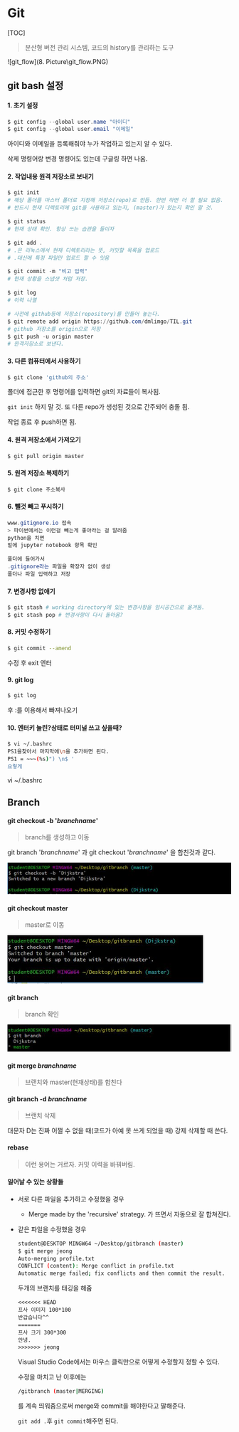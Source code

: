 # Git

[TOC]

> 분산형 버전 관리 시스템, 코드의 history를 관리하는 도구

![git_flow](8. Picture\git_flow.PNG)



## git bash 설정

#### 1. 초기 설정

```powershell
$ git config --global user.name "아이디"
$ git config --global user.email "이메일"
```

아이디와 이메일을 등록해줘야 누가 작업하고 있는지 알 수 있다.

삭제 명령어랑 변경 명령어도 있는데 구글링 하면 나옴.



#### 2. 작업내용 원격 저장소로 보내기

```powershell
$ git init 
# 해당 폴더를 마스터 폴더로 지정해 저장소(repo)로 만듬. 한번 하면 더 할 필요 없음.
# 반드시 현재 디렉토리에 git을 사용하고 있는지, (master)가 있는지 확인 할 것.
```

```powershell
$ git status		
# 현재 상태 확인. 항상 쓰는 습관을 들이자
```

```powershell
$ git add . 		
# .은 리눅스에서 현재 디렉토리라는 뜻, 커밋할 목록을 업로드
# .대신에 특정 파일만 업로드 할 수 잇음
```

```powershell
$ git commit -m "비고 입력" 	
# 현재 상황을 스냅샷 처럼 저장.
```

```powershell
$ git log 
# 이력 나열
```

```powershell
# 사전에 github등에 저장소(repository)를 만들어 놓는다.
$ git remote add origin https://github.com/dmlimgo/TIL.git
# github 저장소를 origin으로 저장
$ git push -u origin master
# 원격저장소로 보낸다.
```



#### 3. 다른 컴퓨터에서 사용하기

```powershell
$ git clone 'github의 주소'
```

폴더에 접근한 후 명령어를 입력하면 git의 자료들이 복사됨.

`git init` 하지 말 것. 또 다른 repo가 생성된 것으로 간주되어 충돌 됨.

작업 종료 후 push하면 됨.



#### 4. 원격 저장소에서 가져오기

```powershell
$ git pull origin master
```



#### 5. 원격 저장소 복제하기

```powershell
$ git clone 주소복사
```



#### 6. 뺄것 빼고 푸시하기

```powershell
www.gitignore.io 접속
> 파이썬에서는 이런걸 빼는게 좋아라는 걸 알려줌
python을 치면
밑에 jupyter notebook 항목 확인
```

```powershell
폴더에 들어가서
.gitignore라는 파일을 확장자 없이 생성
폴더나 파일 입력하고 저장
```



#### 7. 변경사항 없애기

```powershell
$ git stash # working directory에 있는 변경사항을 임시공간으로 옮겨둠.
$ git stash pop # 변경사항이 다시 돌아옴?
```



#### 8. 커밋 수정하기

```bash
$ git commit --amend
```

수정 후 exit 엔터



#### 9. git log

```bash
$ git log
```

후 :를 이용해서 빠져나오기



#### 10. 엔터키 눌린?상태로 터미널 쓰고 싶을때?

```bash
$ vi ~/.bashrc
PS1을찾아서 마지막에\n을 추가하면 된다.
PS1 = ~~~(%s)") \n$ '
요렇게
```



vi ~/.bashrc





## Branch

#### git checkout -b '*branchname*'

> branch를 생성하고 이동

git branch '*branchname*' 과 git checkout '*branchname*' 을 합친것과 같다.

![git1](image/git1.JPG)



#### git checkout master

> master로 이동

![git2](image/git2.JPG)



#### git branch

> branch 확인

![git3](image/git3.JPG)



#### git merge *branchname*

> 브랜치와 master(현재상태)를 합친다



#### git branch -d *branchname*

> 브랜치 삭제

대문자 D는 진짜 어쩔 수 없을 때(코드가 아예 못 쓰게 되었을 때) 강제 삭제할 때 쓴다.



#### rebase

> 이런 용어는 거르자. 커밋 이력을 바꿔버림.



#### 일어날 수 있는 상황들

- 서로 다른 파일을 추가하고 수정했을 경우

  - Merge made by the 'recursive' strategy. 가 뜨면서 자동으로 잘 합쳐진다.

- 같은 파일을 수정했을 경우
  ```bash
  student@DESKTOP MINGW64 ~/Desktop/gitbranch (master)
  $ git merge jeong
  Auto-merging profile.txt
  CONFLICT (content): Merge conflict in profile.txt
  Automatic merge failed; fix conflicts and then commit the result.
  ```

  두개의 브랜치를 태깅을 해줌

  ```txt
  <<<<<<< HEAD
  프사 이미지 100*100
  반갑습니다^^
  =======
  프사 크기 300*300
  안녕.
  >>>>>>> jeong
  ```

  Visual Studio Code에서는 마우스 클릭만으로 어떻게 수정할지 정할 수 있다.

  수정을 마치고 난 이후에는 

  ```bash
  /gitbranch (master|MERGING)
  ```

  를 계속 띄워줌으로써 merge와 commit을 해야한다고 말해준다.

  `git add .`후 `git commit`해주면 된다.
